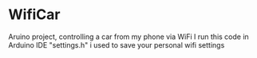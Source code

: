 # WifiCar
Aruino project, controlling a car from my phone via WiFi 
I run this code in Arduino IDE
"settings.h" i used to save your personal wifi settings